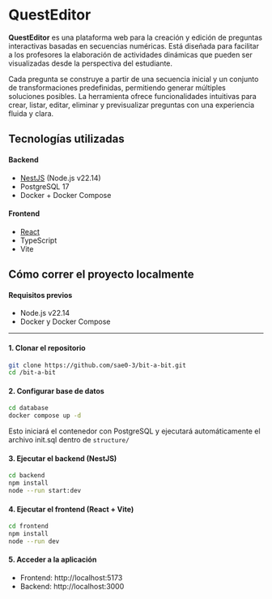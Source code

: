 # QuestEditor

**QuestEditor** es una plataforma web para la creación y edición de preguntas interactivas basadas en secuencias numéricas. Está diseñada para facilitar a los profesores la elaboración de actividades dinámicas que pueden ser visualizadas desde la perspectiva del estudiante.

Cada pregunta se construye a partir de una secuencia inicial y un conjunto de transformaciones predefinidas, permitiendo generar múltiples soluciones posibles. La herramienta ofrece funcionalidades intuitivas para crear, listar, editar, eliminar y previsualizar preguntas con una experiencia fluida y clara.

## Tecnologías utilizadas

#### Backend
- [NestJS](https://nestjs.com/) (Node.js v22.14)
- PostgreSQL 17
- Docker + Docker Compose

#### Frontend
- [React](https://es.react.dev/)
- TypeScript
- Vite

## Cómo correr el proyecto localmente

#### Requisitos previos

- Node.js v22.14
- Docker y Docker Compose

---

#### 1. Clonar el repositorio

```sh
git clone https://github.com/sae0-3/bit-a-bit.git
cd /bit-a-bit
```

#### 2. Configurar base de datos

```sh
cd database
docker compose up -d
```

Esto iniciará el contenedor con PostgreSQL y ejecutará automáticamente el archivo init.sql dentro de `structure/`

#### 3. Ejecutar el backend (NestJS)

```sh
cd backend
npm install
node --run start:dev
```

#### 4. Ejecutar el frontend (React + Vite)

```sh
cd frontend
npm install
node --run dev
```

#### 5. Acceder a la aplicación

- Frontend: http://localhost:5173
- Backend: http://localhost:3000
